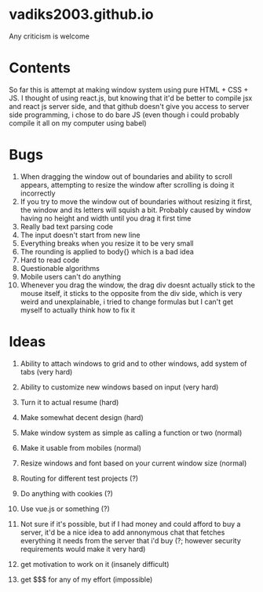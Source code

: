 # vadiks2003.github.io
Any criticism is welcome

# Contents
So far this is attempt at making window system using pure HTML + CSS + JS.
I thought of using react.js, but knowing that it'd be better to compile jsx and react js server side, and that github doesn't give you access to server side programming, i chose to do bare JS (even though i could probably compile it all on my computer using babel)


# Bugs
1) When dragging the window out of boundaries and ability to scroll appears, attempting to resize the window after scrolling is doing it incorrectly
2) If you try to move the window out of boundaries without resizing it first, the window and its letters will squish a bit. Probably caused by window having no height and width until you drag it first time
3) Really bad text parsing code
4) The input doesn't start from new line
5) Everything breaks when you resize it to be very small
6) The rounding is applied to body{} which is a bad idea
7) Hard to read code
8) Questionable algorithms
9) Mobile users can't do anything
10) Whenever you drag the window, the drag div doesnt actually stick to the mouse itself, it sticks to the opposite from the div side, which is very weird and unexplainable, i tried to change formulas but I can't get myself to actually think how to fix it

# Ideas
1) Ability to attach windows to grid and to other windows, add system of tabs (very hard)
2) Ability to customize new windows based on input (very hard)
3) Turn it to actual resume (hard)
4) Make somewhat decent design (hard)
5) Make window system as simple as calling a function or two (normal)
6) Make it usable from mobiles (normal)
7) Resize windows and font based on your current window size (normal)
8) Routing for different test projects (?)
9) Do anything with cookies (?)
10) Use vue.js or something (?)
11) Not sure if it's possible, but if I had money and could afford to buy a server, it'd be a nice idea to add annonymous chat that fetches everything it needs from the server that i'd buy (?; however security requirements would make it very hard)

12) get motivation to work on it (insanely difficult)
13) get $$$ for any of my effort (impossible)
